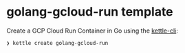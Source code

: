 # golang-gcloud-run template

Create a GCP Cloud Run Container in Go using the [kettle-cli](https://github.com/nlathia/kettle-cli):

```bash
❯ kettle create golang-gcloud-run
```
